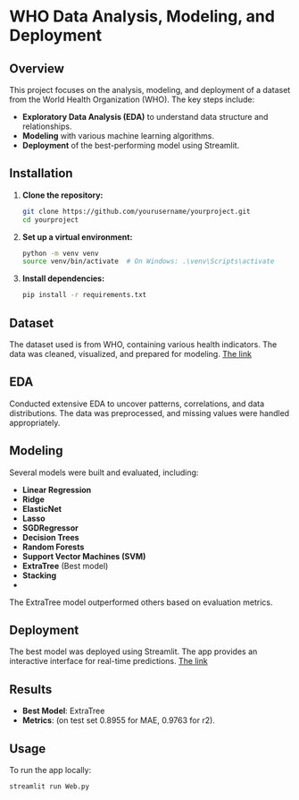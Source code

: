 # WHO Data Analysis, Modeling, and Deployment

## Overview

This project focuses on the analysis, modeling, and deployment of a dataset from the World Health Organization (WHO). The key steps include:

- **Exploratory Data Analysis (EDA)** to understand data structure and relationships.
- **Modeling** with various machine learning algorithms.
- **Deployment** of the best-performing model using Streamlit.

## Installation

1. **Clone the repository:**
    ```bash
    git clone https://github.com/yourusername/yourproject.git
    cd yourproject
    ```

2. **Set up a virtual environment:**
    ```bash
    python -m venv venv
    source venv/bin/activate  # On Windows: .\venv\Scripts\activate
    ```

3. **Install dependencies:**
    ```bash
    pip install -r requirements.txt
    ```

## Dataset

The dataset used is from WHO, containing various health indicators. The data was cleaned, visualized, and prepared for modeling.
[The link](https://www.kaggle.com/datasets/kumarajarshi/life-expectancy-who)

## EDA

Conducted extensive EDA to uncover patterns, correlations, and data distributions. The data was preprocessed, and missing values were handled appropriately.

## Modeling

Several models were built and evaluated, including:

- **Linear Regression**
- **Ridge**
- **ElasticNet**
- **Lasso**
- **SGDRegressor**
- **Decision Trees**
- **Random Forests**
- **Support Vector Machines (SVM)**
- **ExtraTree** (Best model)
- **Stacking**
- 

The ExtraTree model outperformed others based on evaluation metrics.

## Deployment

The best model was deployed using Streamlit. The app provides an interactive interface for real-time predictions.
[The link](https://jejd7ldj4u3d2dzv99u7yk.streamlit.app/)

## Results

- **Best Model**: ExtraTree
- **Metrics**: (on test set 0.8955 for MAE, 0.9763 for r2).

## Usage

To run the app locally:

```bash
streamlit run Web.py
